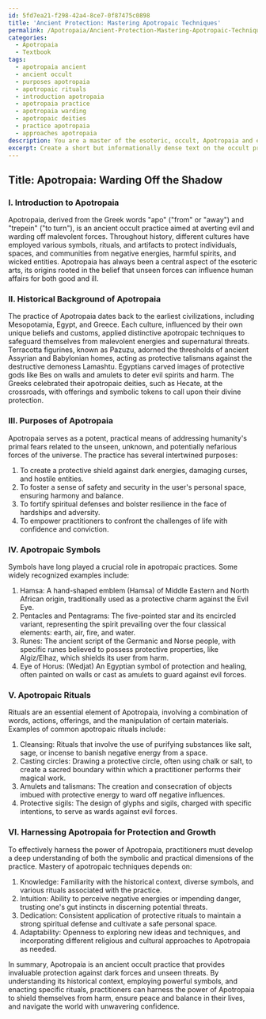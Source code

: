 ```yaml
---
id: 5fd7ea21-f298-42a4-8ce7-0f87475c0898
title: 'Ancient Protection: Mastering Apotropaic Techniques'
permalink: /Apotropaia/Ancient-Protection-Mastering-Apotropaic-Techniques/
categories:
  - Apotropaia
  - Textbook
tags:
  - apotropaia ancient
  - ancient occult
  - purposes apotropaia
  - apotropaic rituals
  - introduction apotropaia
  - apotropaia practice
  - apotropaia warding
  - apotropaic deities
  - practice apotropaia
  - approaches apotropaia
description: You are a master of the esoteric, occult, Apotropaia and education, you have written many textbooks on the subject in ways that provide students with rich and deep understanding of the subject. You are being asked to write textbook-like sections on a topic and you do it with full context, explainability, and reliability in accuracy to the true facts of the topic at hand, in a textbook style that a student would easily be able to learn from, in a rich, engaging, and contextual way. Always include relevant context (such as formulas and history), related concepts, and in a way that someone can gain deep insights from.
excerpt: Create a short but informationally dense text on the occult practice of Apotropaia, suitable for a section in a grimoire or spellbook for students to learn and gain deep insights. Focus on its historical background, purposes, symbols, rituals, and how practitioners can effectively harness its power for protection against negative energies and evil entities.
---
```


## Title: Apotropaia: Warding Off the Shadow

### I. Introduction to Apotropaia

Apotropaia, derived from the Greek words "apo" ("from" or "away") and "trepein" ("to turn"), is an ancient occult practice aimed at averting evil and warding off malevolent forces. Throughout history, different cultures have employed various symbols, rituals, and artifacts to protect individuals, spaces, and communities from negative energies, harmful spirits, and wicked entities. Apotropaia has always been a central aspect of the esoteric arts, its origins rooted in the belief that unseen forces can influence human affairs for both good and ill.

### II. Historical Background of Apotropaia

The practice of Apotropaia dates back to the earliest civilizations, including Mesopotamia, Egypt, and Greece. Each culture, influenced by their own unique beliefs and customs, applied distinctive apotropaic techniques to safeguard themselves from malevolent energies and supernatural threats. Terracotta figurines, known as Pazuzu, adorned the thresholds of ancient Assyrian and Babylonian homes, acting as protective talismans against the destructive demoness Lamashtu. Egyptians carved images of protective gods like Bes on walls and amulets to deter evil spirits and harm. The Greeks celebrated their apotropaic deities, such as Hecate, at the crossroads, with offerings and symbolic tokens to call upon their divine protection.

### III. Purposes of Apotropaia

Apotropaia serves as a potent, practical means of addressing humanity's primal fears related to the unseen, unknown, and potentially nefarious forces of the universe. The practice has several intertwined purposes:

1. To create a protective shield against dark energies, damaging curses, and hostile entities.
2. To foster a sense of safety and security in the user's personal space, ensuring harmony and balance.
3. To fortify spiritual defenses and bolster resilience in the face of hardships and adversity.
4. To empower practitioners to confront the challenges of life with confidence and conviction.

### IV. Apotropaic Symbols

Symbols have long played a crucial role in apotropaic practices. Some widely recognized examples include:

1. Hamsa: A hand-shaped emblem (Hamsa) of Middle Eastern and North African origin, traditionally used as a protective charm against the Evil Eye.
2. Pentacles and Pentagrams: The five-pointed star and its encircled variant, representing the spirit prevailing over the four classical elements: earth, air, fire, and water.
3. Runes: The ancient script of the Germanic and Norse people, with specific runes believed to possess protective properties, like Algiz/Elhaz, which shields its user from harm.
4. Eye of Horus: (Wedjat) An Egyptian symbol of protection and healing, often painted on walls or cast as amulets to guard against evil forces.

### V. Apotropaic Rituals

Rituals are an essential element of Apotropaia, involving a combination of words, actions, offerings, and the manipulation of certain materials. Examples of common apotropaic rituals include:

1. Cleansing: Rituals that involve the use of purifying substances like salt, sage, or incense to banish negative energy from a space.
2. Casting circles: Drawing a protective circle, often using chalk or salt, to create a sacred boundary within which a practitioner performs their magical work.
3. Amulets and talismans: The creation and consecration of objects imbued with protective energy to ward off negative influences.
4. Protective sigils: The design of glyphs and sigils, charged with specific intentions, to serve as wards against evil forces.

### VI. Harnessing Apotropaia for Protection and Growth

To effectively harness the power of Apotropaia, practitioners must develop a deep understanding of both the symbolic and practical dimensions of the practice. Mastery of apotropaic techniques depends on:

1. Knowledge: Familiarity with the historical context, diverse symbols, and various rituals associated with the practice.
2. Intuition: Ability to perceive negative energies or impending danger, trusting one's gut instincts in discerning potential threats.
3. Dedication: Consistent application of protective rituals to maintain a strong spiritual defense and cultivate a safe personal space.
4. Adaptability: Openness to exploring new ideas and techniques, and incorporating different religious and cultural approaches to Apotropaia as needed.

In summary, Apotropaia is an ancient occult practice that provides invaluable protection against dark forces and unseen threats. By understanding its historical context, employing powerful symbols, and enacting specific rituals, practitioners can harness the power of Apotropaia to shield themselves from harm, ensure peace and balance in their lives, and navigate the world with unwavering confidence.
